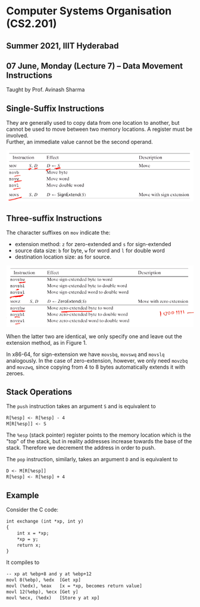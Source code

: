 # Computer Systems Organisation (CS2.201)
## Summer 2021, IIIT Hyderabad
## 07 June, Monday (Lecture 7) – Data Movement Instructions

Taught by Prof. Avinash Sharma


## Single-Suffix Instructions
They are generally used to copy data from one location to another, but cannot be used to move between two memory locations. A register must be involved.  
Further, an immediate value cannot be the second operand.  

![Data Movement Instructions](movmt.png)

## Three-suffix Instructions
The character suffixes on `mov` indicate the:

* extension method: `z` for zero-extended and `s` for sign-extended
* source data size: `b` for byte, `w` for word and `l` for double word
* destination location size: as for source.  

![Three-suffix Opcodes](3suf.png)

When the latter two are identical, we only specify one and leave out the extension method, as in Figure 1.  

In x86-64, for sign-extension we have `movsbq`, `movswq` and `movslq` analogously. In the case of zero-extension, however, we only need `movzbq` and `movzwq`, since copying from 4 to 8 bytes automatically extends it with zeroes.  

## Stack Operations
The `push` instruction takes an argument `S` and is equivalent to
    
    R[%esp] <- R[%esp] - 4
    M[R[%esp]] <- S
    
The `%esp` (stack pointer) register points to the memory location which is the "top" of the stack, but in reality addresses increase towards the base of the stack. Therefore we decrement the address in order to push.  
    
The `pop` instruction, similarly, takes an argument `D` and is equivalent to

    D <- M[R[%esp]]
    R[%esp] <- R[%esp] + 4

## Example
Consider the C code:
    
    int exchange (int *xp, int y)
    {
        int x = *xp;
        *xp = y;
        return x;
    }

It compiles to
    
    -- xp at %ebp+8 and y at %ebp+12
    movl 8(%ebp), %edx  [Get xp]
    movl (%edx), %eax   [x = *xp, becomes return value]
    movl 12(%ebp), %ecx [Get y]
    movl %ecx, (%edx)   [Store y at xp]


